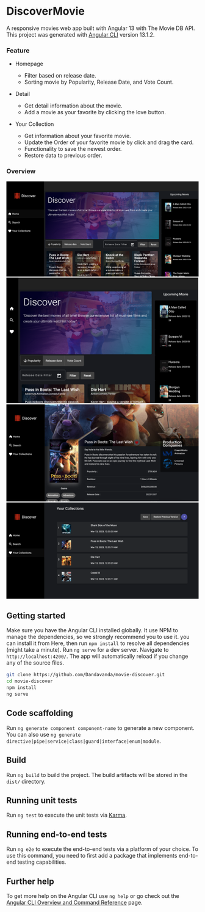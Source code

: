 # DiscoverMovie
A responsive movies web app built with Angular 13 with The Movie DB API.
This project was generated with [Angular CLI](https://github.com/angular/angular-cli) version 13.1.2.

### Feature 
- Homepage
  - Filter based on release date.
  - Sorting movie by Popularity, Release Date, and Vote Count.

- Detail
  - Get detail information about the movie.
  - Add a movie as your favorite by clicking the love button.

- Your Collection
  - Get information about your favorite movie.
  - Update the Order of your favorite movie by click and drag the card. 
  - Functionality to save the newest order.
  - Restore data to previous order.

### Overview
![Homepage](https://github.com/Dandavanda/movie-discover/blob/main/src/assets/img-overview/homepage.png)
![Homepage-tablet](https://github.com/Dandavanda/movie-discover/blob/main/src/assets/img-overview/homepage-tablet.png)
![Detail](https://github.com/Dandavanda/movie-discover/blob/main/src/assets/img-overview/detail.png)
![Your Collections](https://github.com/Dandavanda/movie-discover/blob/main/src/assets/img-overview/yourcollections.png)

## Getting started
Make sure you have the Angular CLI installed globally. It use NPM to manage the dependencies, so we strongly recommend you to use it. you can install it from Here, then run `npm install` to resolve all dependencies (might take a minute).
Run `ng serve` for a dev server. Navigate to `http://localhost:4200/`. The app will automatically reload if you change any of the source files.

```bash
git clone https://github.com/Dandavanda/movie-discover.git
cd movie-discover
npm install
ng serve
```

## Code scaffolding

Run `ng generate component component-name` to generate a new component. You can also use `ng generate directive|pipe|service|class|guard|interface|enum|module`.

## Build

Run `ng build` to build the project. The build artifacts will be stored in the `dist/` directory.

## Running unit tests

Run `ng test` to execute the unit tests via [Karma](https://karma-runner.github.io).

## Running end-to-end tests

Run `ng e2e` to execute the end-to-end tests via a platform of your choice. To use this command, you need to first add a package that implements end-to-end testing capabilities.

## Further help

To get more help on the Angular CLI use `ng help` or go check out the [Angular CLI Overview and Command Reference](https://angular.io/cli) page.
